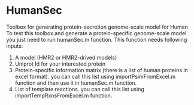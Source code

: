 # HumanSec
Toolbox for generating protein-secretion genome-scale model for Human
To test this toolbox and generate a protein-specific genome-scale model you just need to run humanSec.m function. This function needs following inputs:
  1) A model (HMR2 or HMR2-drived models)
  2) Uniprot Id for your interested protein
  3) Protein-specific information matrix (there is a list of human proteins in excel format). you can call this list using          importPsimFromExcel.m function and then use it in humanSec.m function.
  4) List of template reactions. you can call this list using importTempRxnsFromExcel.m function.
